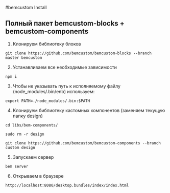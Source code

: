 
#bemcustom Install

## Полный пакет bemcustom-blocks + bemcustom-components
1. Клонируем библиотеку блоков
 ```
 git clone https://github.com/bemcustom/bemcustom-blocks --branch master bemcustom
 ```
 
2. Устанавливаем все необходимые зависимости
 ```
 npm i 
 ```

3. Чтобы не указывать путь к исполняемому файлу (node_modules/.bin/enb) используем:
 ```
 export PATH=./node_modules/.bin:$PATH
 ```
 
4. Клонируем библиотеку кастомных компонентов (заменяем текущую папку design)
 ```
 cd libs/bem-components/
 ```
 ```
 sudo rm -r design
 ```
 ```
 git clone https://github.com/bemcustom/bemcustom-components --branch custom design
```
 
5. Запускаем сервер
 ```
 bem server
 ```

6. Открываем в браузере
 ```
 http://localhost:8080/desktop.bundles/index/index.html
 ```

